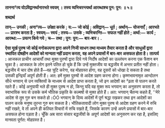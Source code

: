 **तानना²त्य योऽविद्वानर्थानारभते स्वयम् ।** **तस्य व्यभिचरन्त्यर्था आरब्धाश्च पुन: पुन: ॥ ५॥** 

**शब्दार्थ** 

**तान्—** **उनकी** **; अना²त्य—** **उपेक्षा करके** **; य:—** **जो कोई** **; अविद्वान्—** **धूर्त** **; अर्थान्—** **योजनाएँ** **; आरभते—** **प्रारश्भ करता है** **;** **स्वयम्—** **स्वयं** **; तस्य—** **उसके** **; व्यभिचरन्ति—** **सफल नहीं होते** **; अर्था:—** **कार्य** **; आरब्धा:—** **प्रयत्न किये गये** **; च—** **तथा** **; पुन:** **पुन:—** **बार-बार।** **.** 

**ऐसा मूर्ख पुरुष जो कोई मनोकल्पना द्वारा अपने निजी साधन तथा माध्यम तैयार करता है** **और साधुओं द्वारा स्थापित दोषहीन आदेशों को मान्यता नहीं प्रदान करता, वह अपने प्रयासों में** **बार-बार असफल होता है।** **तात्पर्य :** आजकल प्राचीन आचार्यों तथा मुक्त पुरुषों द्वारा दिये गये निर्दोष आदेशों का उल्लंघन करना एक फैशन बन चुका है। आजकल के लोग इतने पतित हो चुके हैं कि उन्हें मुक्तजीव या बद्धजीव में अन्तर प्रतीत नहीं होता। बद्धजीव में चार दोष होते हैं—वह त्रुटि करेगा, वह मोहग्रस्त होगा, वह दूसरों को धोखा दे सकता है तथा उसकी इन्द्रियाँ अपूर्ण होती हैं। अत: हमें मुक्त पुरुषों से आदेश ग्रहण करना होगा। कृष्णभावनामृत आन्दोलन सीधे भगवान् से उन व्यक्तियों के माध्यम से आदेश प्राप्त करता है, जो इन आदेशों का ²ढ़ता से पालन करते रहते हैं। कोई अनुयायी भले ही मुक्त पुरुष न हो, किन्तु यदि वह मुक्त रूप भगवान् का अनुसरण करता है, तो स्वाभाविक रूप से उसके कर्म भौतिक प्रकृति के कल्मषों से मुक्त होते हैं। अत: भगवान् चैतन्य कहते हैं, ''मेरे आदेश से तुम गुरु बन सकते हो।ÓÓ भगवान् के दिव्य आदेशों में पूर्ण श्रद्धा रखकर तथा इन आदेशों का पालन करके मनुष्य तुरन्त गुरु बन सकता है। भौतिकतावादी लोग मुक्त पुरुष से आदेश ग्रहण करने में रुचि नहीं रखते, वे तो अपने ही कल्पित विचारों में रुचि रखते हैं, जिसके कारण उन्हें अपने प्रयासों में बार-बार असफल होना पड़ता है। चूँकि अब सारा संसार बद्धजीवों के अपूर्ण आदेशों का अनुसरण कर रहा है, इसलिए मानवता पूर्णत: मोहग्रस्त है।  